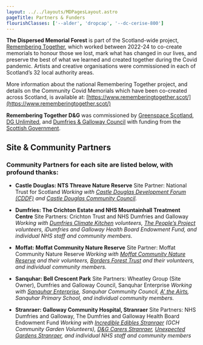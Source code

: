```yaml
---
layout: ../../layouts/MDPagesLayout.astro
pageTitle: Partners & Funders
flourishClasses: ['--alder', 'dropcap', '--dc-cerise-800']
---
```


__The Dispersed Memorial Forest__ is part of the Scotland-wide project, [Remembering Together](https://www.rememberingtogether.scot/), which worked between 2022-24 to co-create memorials to honour those we lost, mark what has changed in our lives, and preserve the best of what we learned and created together during the Covid pandemic. Artists and creative organisations were commissioned in each of Scotland’s 32 local authority areas.

More information about the national Remembering Together project, and details on the Community Covid Memorials which have been co-created across Scotland, is available at:
[https://www.rememberingtogether.scot/](https://www.rememberingtogether.scot/)

__Remembering Together D&G__ was commissioned by <a href="https://www.greenspacescotland.org.uk/" rel="noopener noreferrer nofollow">Greenspace Scotland</a>, <a href="https://dgunlimited.org/">DG Unlimited</a>, and <a href="https://www.dumgal.gov.uk/">Dumfries & Galloway Council</a> with funding from the <a href="https://www.gov.scot/">Scottish Government</a>.

<h2>Site & Community Partners</h2>

<h3>Community Partners for each site are listed below, with profound thanks:</h3>

- __Castle Douglas: NTS Threave Nature Reserve__
Site Partner: National Trust for Scotland
_Working with [Castle Douglas Development Forum (CDDF)](https://www.castledouglas.info/) and [Castle Douglas Community Council](https://www.castledouglas.info/community-development/)._

- __Dumfries: The Crichton Estate and NHS Mountainhall Treatment Centre__
Site Partners: Crichton Trust and NHS Dumfries and Galloway
_Working with [Dumfries Climate Kitchen](https://climatekitchen.co.uk/) volunteers, [The People’s Project](https://www.thepeoplesprojects.org.uk/) volunteers, iDumfries and Galloway Health Board Endowment Fund, and individual NHS staff and community members._

- __Moffat: Moffat Community Nature Reserve__
Site Partner: Moffat Community Nature Reserve
_Working with [Moffat Community Nature Reserve](https://www.facebook.com/profile.php?id=100064786416143&sk=about) and their volunteers, [Borders Forest Trust](https://bordersforesttrust.org/) and their volunteers, and individual community members._

- __Sanquhar: Bell Crescent Park__
Site Partners: Wheatley Group (Site Owner), Dumfries and Galloway Council, Sanquhar Enterprise
_Working with [Sanquhar Enterprise](https://sanquharenterprisecompany.co.uk/), Sanquhar Community Council, [A' the Airts](https://atheairts.org.uk/), Sanquhar Primary School, and individual community members._

- __Stranraer: Galloway Community Hospital, Stranraer__
Site Partners: NHS Dumfries and Galloway, The Dumfries and Galloway Health Board Endowment Fund
_Working with [Incredible Edibles Stranraer](https://www.facebook.com/groups/765364053649833/?locale=en_GB) (GCH Community Garden Volunteers), [D&G Carers Stranraer](https://www.dgalcarers.co.uk/), [Unexpected Gardens Stranraer](https://www.facebook.com/UnexpectedGardenStranraer/), and individual NHS staff and community members_
